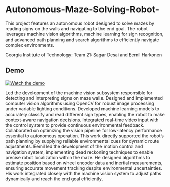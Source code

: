 # Autonomous-Maze-Solving-Robot-
This project features an autonomous robot designed to solve mazes by reading signs on the walls and navigating to the end goal. The robot leverages machine vision algorithms, machine learning for sign recognition, and advanced path planning and search algorithms to efficiently navigate complex environments.

Georgia Institute of Technology: Team 21: Sagar Desai and Eemil Harkonen 

## Demo


[![Watch the demo](https://img.youtube.com/vi/VIDEO_ID/0.jpg)](https://youtu.be/6Tk9iepP2Z4)



Led the development of the machine vision subsystem responsible for detecting and interpreting signs on maze walls. Designed and implemented computer vision algorithms using OpenCV for robust image processing under variable lighting conditions. Developed machine learning models to accurately classify and read different sign types, enabling the robot to make context-aware navigation decisions. Integrated real-time video input with the control system to provide continuous environmental feedback. Collaborated on optimizing the vision pipeline for low-latency performance essential to autonomous operation. This work directly supported the robot’s path planning by supplying reliable environmental cues for dynamic route adjustments. Eemil led the development of the motion control and navigation system, implementing dead reckoning techniques to enable precise robot localization within the maze. He designed algorithms to estimate position based on wheel encoder data and inertial measurements, ensuring accurate movement tracking despite environmental uncertainties. His work integrated closely with the machine vision system to adjust paths dynamically and reach the end goal efficiently. 
